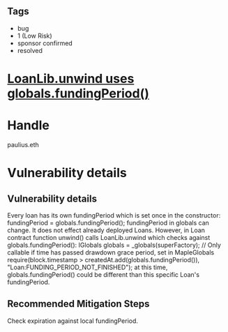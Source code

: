 ## Tags

- bug
- 1 (Low Risk)
- sponsor confirmed
- resolved

# [LoanLib.unwind uses globals.fundingPeriod()](https://github.com/code-423n4/2021-04-maple-findings/issues/100) 

# Handle

paulius.eth


# Vulnerability details

## Vulnerability details

Every loan has its own fundingPeriod which is set once in the constructor:
fundingPeriod          = globals.fundingPeriod();
fundingPeriod in globals can change. It does not effect already deployed Loans.
However, in Loan contract function unwind() calls LoanLib.unwind which checks against globals.fundingPeriod():
        IGlobals globals = _globals(superFactory);
        // Only callable if time has passed drawdown grace period, set in MapleGlobals
        require(block.timestamp > createdAt.add(globals.fundingPeriod()), "Loan:FUNDING_PERIOD_NOT_FINISHED");
at this time, globals.fundingPeriod() could be different than this specific Loan's fundingPeriod.

## Recommended Mitigation Steps

Check expiration against local fundingPeriod.


